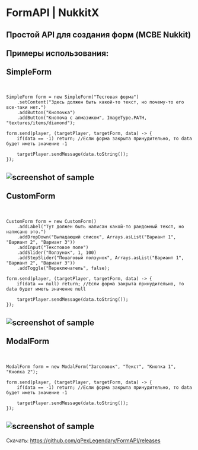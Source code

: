 # FormAPI | NukkitX
Простой API для создания форм (MCBE Nukkit)
<br/><br/>
Примеры использования:
<br/><br/>
SimpleForm
-----------------------------------
<br/>

    SimpleForm form = new SimpleForm("Тестовая форма")
        .setContent("Здесь должен быть какой-то текст, но почему-то его все-таки нет.")
        .addButton("Кнопочка")
        .addButton("Кнопоча с алмазиком", ImageType.PATH, "textures/items/diamond");
    
    form.send(player, (targetPlayer, targetForm, data) -> {
        if(data == -1) return; //Если форма закрыта принудительно, то data будет иметь значение -1
        
        targetPlayer.sendMessage(data.toString());
    });

![screenshot of sample](http://images.vfl.ru/ii/1576485918/351dffe3/28924854.png)
<br/><br/>
CustomForm
-----------------------------------
<br/>

    CustomForm form = new CustomForm()
        .addLabel("Тут должен быть написан какой-то рандомный текст, но написано это.")
        .addDropDown("Выпадающий список", Arrays.asList("Вариант 1", "Вариант 2", "Вариант 3"))
        .addInput("Текстовое поле")
        .addSlider("Ползунок", 1, 100)
        .addStepSlider("Пошаговый ползунок", Arrays.asList("Вариант 1", "Вариант 2", "Вариант 3"))
        .addToggle("Переключатель", false);
    
    form.send(player, (targetPlayer, targetForm, data) -> {
        if(data == null) return; //Если форма закрыта принудительно, то data будет иметь значение null
        
        targetPlayer.sendMessage(data.toString());
    });
         

![screenshot of sample](http://images.vfl.ru/ii/1576486356/8c9f89a6/28924955.png)
<br/><br/>
ModalForm
-----------------------------------
<br/>

    ModalForm form = new ModalForm("Заголовок", "Текст", "Кнопка 1", "Кнопка 2");
    
    form.send(player, (targetPlayer, targetForm, data) -> {
        if(data == -1) return; //Если форма закрыта принудительно, то data будет иметь значение -1
        
        targetPlayer.sendMessage(data.toString());
    });
                            
![screenshot of sample](http://images.vfl.ru/ii/1576486613/7c402664/28925022.png)
-----------------------------------
Скачать: https://github.com/qPexLegendary/FormAPI/releases
